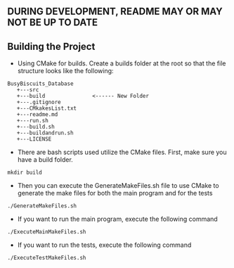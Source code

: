 ## DURING DEVELOPMENT, README MAY OR MAY NOT BE UP TO DATE ##

## Building the Project ##
 - Using CMake for builds. Create a builds folder at the root so that the file structure looks like the following:
 ```text
BusyBiscuits_Database
    +---src
    +---build               <------ New Folder
    +---.gitignore
    +---CMkakesList.txt
    +---readme.md
    +---run.sh
    +---build.sh
    +---buildandrun.sh
    +---LICENSE
```
 - There are bash scripts used utilize the CMake files. First, make sure you have a build folder. 
```
mkdir build
```
 - Then you can execute the GenerateMakeFiles.sh file to use CMake to generate the make files for both the main program and for the tests
```
./GenerateMakeFiles.sh
```
 - If you want to run the main program, execute the following command
```
./ExecuteMainMakeFiles.sh
```
 - If you want to run the tests, execute the following command
```
./ExecuteTestMakeFiles.sh
```
